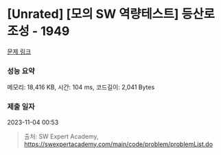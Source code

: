 # [Unrated] [모의 SW 역량테스트] 등산로 조성 - 1949 

[문제 링크](https://swexpertacademy.com/main/code/problem/problemDetail.do?contestProbId=AV5PoOKKAPIDFAUq) 

### 성능 요약

메모리: 18,416 KB, 시간: 104 ms, 코드길이: 2,041 Bytes

### 제출 일자

2023-11-04 00:53



> 출처: SW Expert Academy, https://swexpertacademy.com/main/code/problem/problemList.do